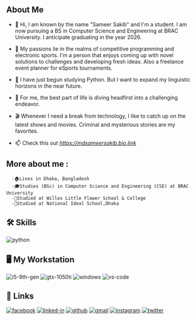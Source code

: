 ## About Me
- 👋 Hi, I am known by the name "Sameer Sakib" and I'm a student. I am now pursuing a BS in Computer Science and Engineering at BRAC University. I anticipate graduating in the year 2026.

- 👀 My passions lie in the realms of competitive programming and electronic sports. I'm a person that enjoys coming up with novel solutions to challenges and developing fresh ideas. Also a freelance event planner for eSports tournaments.

- 🌱 I have just begun studying Python. But I want to expand my linguistic horizons in the near future.

- 💞️ For me, the best part of life is diving headfirst into a challenging endeavor.

- 🎬 Whenever I need a break from technology, I like to catch up on the latest shows and movies. Criminal and mysterious stories are my favorites.

- 📫 Check this out *https://mdsameersakib.bio.link*

## More about me :
      -🏠Lives in Dhaka, Bangladesh
      -🎓Studies (BSc) in Computer Science and Engineering (CSE) at BRAC University
      -🏫Studied at Willes Little Flower School & College
      -🏫Studied at National Ideal School,Dhaka
     
## 🛠️ Skills
![python](https://img.shields.io/badge/Python-3776AB?style=for-the-badge&logo=python&logoColor=white)

## 🖥️ My Workstation
![i5-9th-gen](https://img.shields.io/badge/Intel-Core_i5_9th-0071C5?style=for-the-badge&logo=intel&logoColor=white)
![gtx-1050ti](https://img.shields.io/badge/NVIDIA-RTX_4070-76B900?style=for-the-badge&logo=nvidia&logoColor=white)
![windows](https://img.shields.io/badge/Windows_10-0078D6?style=for-the-badge&logo=windows&logoColor=white)
![vs-code](https://img.shields.io/badge/VS_Code-007ACC?style=for-the-badge&logo=Visual-Studio-Code&logoColor=white)

## 🔗 Links
[![facebook](https://img.shields.io/badge/facebook-3b5998?style=for-the-badge&logo=facebook&logoColor=white)](https://www.facebook.com/mdsameersakib/)
[![linked-in](https://img.shields.io/badge/Linked_In-0077B5?style=for-the-badge&logo=LinkedIn&logoColor=white)](https://www.linkedin.com/in/mdsameersakib/)
[![github](https://img.shields.io/badge/GitHub-000000?style=for-the-badge&logo=GitHub&logoColor=white)](https://github.com/mdsameersakib)
[![gmail](https://img.shields.io/badge/Gmail-D14836?style=for-the-badge&logo=Gmail&logoColor=white)](mailto:https://github.com/mdsameersakib)
[![instagram](https://img.shields.io/badge/Instagram-E4405F?style=for-the-badge&logo=instagram&logoColor=white)](https://www.instagram.com/sameersakib_/)
[![twitter](https://img.shields.io/badge/twitter-00acee?style=for-the-badge&logo=twitter&logoColor=white)](https://www.twitter.com/mdsameersakib/)
